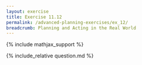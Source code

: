 ```yaml
---
layout: exercise
title: Exercise 11.12
permalink: /advanced-planning-exercises/ex_12/
breadcrumb: Planning and Acting in the Real World
---
```


{% include mathjax_support %}

<div><i class="arrow-up loader" data-chapter="advanced-planning-exercises" data-exercise="ex_12" data-rating="0"></i></div>
{% include_relative question.md %}
